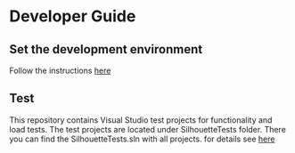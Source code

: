 # Developer Guide


## Set the development environment

Follow the instructions [here](setup.md)

## Test 

This repository contains Visual Studio test projects for functionality and load tests. The test projects are located under SilhouetteTests folder. There you can find the SilhouetteTests.sln with all projects.
for details see [here](test.md)


